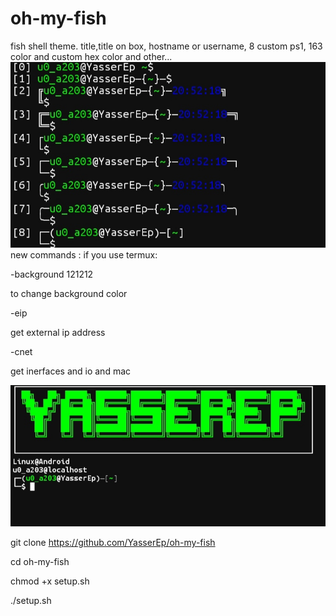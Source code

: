 # oh-my-fish
fish shell theme.
title,title on box, hostname or username, 8 custom ps1, 163 color and custom hex color and other...
![alt text](https://github.com/YasserEp/oh-my-fish/blob/main/.config/2.png)
new commands :
if you use termux:

-background 121212

to change background color

-eip

get external ip address 

-cnet

get inerfaces and io and mac

![alt text](https://github.com/YasserEp/oh-my-fish/blob/main/.config/1.png)

git clone https://github.com/YasserEp/oh-my-fish

cd oh-my-fish

chmod +x setup.sh

./setup.sh
